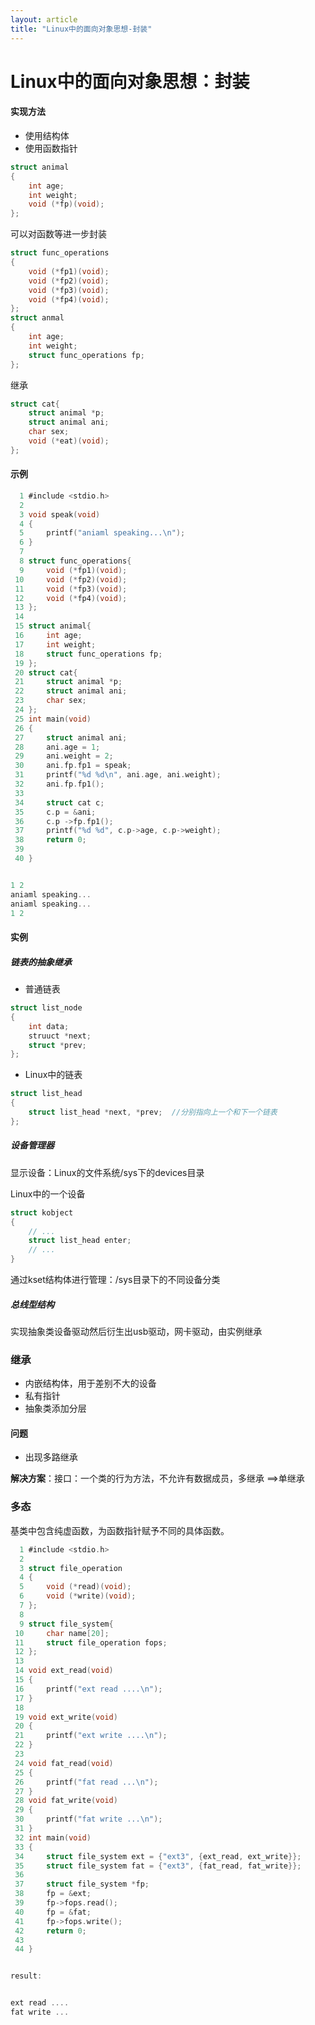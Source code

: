 ```yaml
---
layout: article
title: "Linux中的面向对象思想-封装"
---
```


# Linux中的面向对象思想：封装

#### 实现方法

+ 使用结构体
+ 使用函数指针



```C
struct animal
{
    int age;
    int weight;
    void (*fp)(void);
};
```

可以对函数等进一步封装

```C
struct func_operations
{
	void (*fp1)(void);
    void (*fp2)(void);
    void (*fp3)(void);
    void (*fp4)(void);
};
struct anmal
{
	int age;
    int weight;
    struct func_operations fp;
};
```

继承

```C
struct cat{
    struct animal *p;
    struct animal ani;
    char sex;
    void (*eat)(void);
};
```

#### 示例

```C
  1 #include <stdio.h>                                                                  
  2 
  3 void speak(void)
  4 {
  5     printf("aniaml speaking...\n");
  6 }
  7 
  8 struct func_operations{
  9     void (*fp1)(void);
 10     void (*fp2)(void);
 11     void (*fp3)(void);
 12     void (*fp4)(void);
 13 };
 14 
 15 struct animal{
 16     int age;
 17     int weight;
 18     struct func_operations fp;
 19 };
 20 struct cat{
 21     struct animal *p;
 22     struct animal ani;
 23     char sex;
 24 };
 25 int main(void)
 26 {
 27     struct animal ani;
 28     ani.age = 1;
 29     ani.weight = 2;
 30     ani.fp.fp1 = speak;
 31     printf("%d %d\n", ani.age, ani.weight);
 32     ani.fp.fp1();
 33 
 34     struct cat c;
 35     c.p = &ani;
 36     c.p ->fp.fp1();
 37     printf("%d %d", c.p->age, c.p->weight);
 38     return 0;
 39 
 40 } 


1 2
aniaml speaking...
aniaml speaking...
1 2
```



#### 实例

##### 链表的抽象继承

+ 普通链表

```C
struct list_node
{
    int data;
    struuct *next;
    struct *prev;  
};
```

+ Linux中的链表

```C
struct list_head
{
    struct list_head *next, *prev;  //分别指向上一个和下一个链表
};
```



##### 设备管理器

显示设备：Linux的文件系统/sys下的devices目录



Linux中的一个设备

```C
struct kobject
{
    // ...
    struct list_head enter;
    // ...
}
```



通过kset结构体进行管理：/sys目录下的不同设备分类

##### 总线型结构

实现抽象类设备驱动然后衍生出usb驱动，网卡驱动，由实例继承



### 继承

+ 内嵌结构体，用于差别不大的设备
+ 私有指针
+ 抽象类添加分层



#### 问题

+ 出现多路继承

​			**解决方案**：接口：一个类的行为方法，不允许有数据成员，多继承 ==>单继承



### 多态

基类中包含纯虚函数，为函数指针赋予不同的具体函数。

```C
  1 #include <stdio.h>                                                                    
  2 
  3 struct file_operation
  4 {
  5     void (*read)(void);
  6     void (*write)(void);
  7 };
  8 
  9 struct file_system{
 10     char name[20];
 11     struct file_operation fops;
 12 };
 13 
 14 void ext_read(void)
 15 {
 16     printf("ext read ....\n");
 17 }
 18 
 19 void ext_write(void)
 20 {
 21     printf("ext write ....\n");
 22 }
 23 
 24 void fat_read(void)
 25 {   
 26     printf("fat read ...\n");
 27 }
 28 void fat_write(void)
 29 {
 30     printf("fat write ...\n");
 31 }
 32 int main(void)
 33 {
 34     struct file_system ext = {"ext3", {ext_read, ext_write}};
 35     struct file_system fat = {"ext3", {fat_read, fat_write}};
 36 
 37     struct file_system *fp;
 38     fp = &ext;
 39     fp->fops.read();
 40     fp = &fat;
 41     fp->fops.write();
 42     return 0;
 43     
 44 }


result:


ext read ....
fat write ...

```









​			
